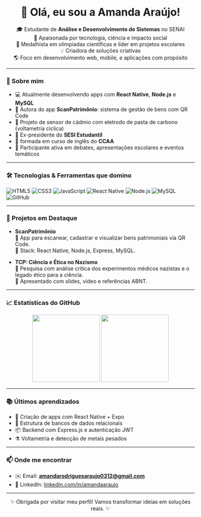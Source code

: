 <h1 align="center">👋 Olá, eu sou a Amanda Araújo!</h1>

<p align="center">
🎓 Estudante de <strong>Análise e Desenvolvimento de Sistemas</strong> no SENAI<br>
🧪 Apaixonada por tecnologia, ciência e impacto social<br>
🏅 Medalhista em olimpíadas científicas e líder em projetos escolares<br>
💡 Criadora de soluções criativas</strong><br>
🌎 Foco em desenvolvimento web, mobile, e aplicações com propósito
</p>

---

### 🧠 Sobre mim

- 💻 Atualmente desenvolvendo apps com **React Native**, **Node.js** e **MySQL**
- 📱 Autora do app **ScanPatrimônio**: sistema de gestão de bens com QR Code
- 🔬 Projeto de sensor de cádmio com eletrodo de pasta de carbono (voltametria cíclica)
- 🧭 Ex-presidente do **SESI Estudantil**
- 📢 formada em curso de inglês do **CCAA**
- 🎤 Participante ativa em debates, apresentações escolares e eventos temáticos

---

### 🛠️ Tecnologias & Ferramentas que domino

![HTML5](https://img.shields.io/badge/HTML5-E34F26?style=for-the-badge&logo=html5&logoColor=white)
![CSS3](https://img.shields.io/badge/CSS3-1572B6?style=for-the-badge&logo=css3)
![JavaScript](https://img.shields.io/badge/JavaScript-F7DF1E?style=for-the-badge&logo=javascript&logoColor=black)
![React Native](https://img.shields.io/badge/React%20Native-61DAFB?style=for-the-badge&logo=react)
![Node.js](https://img.shields.io/badge/Node.js-339933?style=for-the-badge&logo=node-dot-js&logoColor=white)
![MySQL](https://img.shields.io/badge/MySQL-00758F?style=for-the-badge&logo=mysql&logoColor=white)
![GitHub](https://img.shields.io/badge/GitHub-181717?style=for-the-badge&logo=github)

---

### 🚀 Projetos em Destaque

- **ScanPatrimônio**  
  📲 App para escanear, cadastrar e visualizar bens patrimoniais via QR Code.  
  🔧 Stack: React Native, Node.js, Express, MySQL.

- **TCP: Ciência e Ética no Nazismo**  
  📘 Pesquisa com análise crítica dos experimentos médicos nazistas e o legado ético para a ciência.  
  📄 Apresentado com slides, vídeo e referências ABNT.

---

### 📈 Estatísticas do GitHub

<p align="center">
  <img height="180em" src="https://github-readme-stats.vercel.app/api?username=amandaaraujo&show_icons=true&theme=tokyonight&count_private=true"/>
  <img height="180em" src="https://github-readme-stats.vercel.app/api/top-langs/?username=amandaaraujo&layout=compact&langs_count=8&theme=tokyonight"/>
</p>

---

### 📚 Últimos aprendizados

- 📲 Criação de apps com React Native + Expo  
- 🧠 Estrutura de bancos de dados relacionais  
- 📦 Backend com Express.js e autenticação JWT  
- ⚗️ Voltametria e detecção de metais pesados  

---

### 📫 Onde me encontrar

- ✉️ Email: **amandarodriguesaraujo0312@gmail.com**
- 💼 LinkedIn: [linkedin.com/in/amandaaraujo](https://linkedin.com/in/amandaaraujo)

---

<p align="center">
✨ Obrigada por visitar meu perfil! Vamos transformar ideias em soluções reais. ✨
</p>
